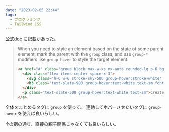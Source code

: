 ```yaml
---
date: "2023-02-05 22:44"
tags:
  - プログラミング
  - Tailwind CSS
---
```


[公式doc](https://tailwindcss.com/docs/hover-focus-and-other-states#styling-based-on-parent-state)
に記載があった。

> When you need to style an element based on the state of some parent element, mark the parent with the `group` class, and use `group-*` modifiers like `group-hover` to style the target element:
>
> ```html
> <a href="#" class="group block max-w-xs mx-auto rounded-lg p-6 bg-white ring-1 ring-slate-900/5 shadow-lg space-y-3 hover:bg-sky-500 hover:ring-sky-500">
>   <div class="flex items-center space-x-3">
>     <svg class="h-6 w-6 stroke-sky-500 group-hover:stroke-white" fill="none" viewBox="0 0 24 24"><!-- ... --></svg>
>     <h3 class="text-slate-900 group-hover:text-white text-sm font-semibold">New project</h3>
>   </div>
>   <p class="text-slate-500 group-hover:text-white text-sm">Create a new project from a variety of starting templates.</p>
> </a>
> ```

全体をまとめるタグに `group` を使って、
連動してホバーさせたいタグに `group-hover` を使えば良いらしい。

↑の例の通り、直接の親子関係じゃなくても良いらしい。
